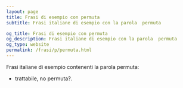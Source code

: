```yaml
---
layout: page
title: Frasi di esempio con permuta 
subtitle: Frasi italiane di esempio con la parola  permuta

og_title: Frasi di esempio con permuta 
og_description: Frasi italiane di esempio con la parola  permuta
og_type: website
permalink: /frasi/p/permuta.html
---
```


Frasi italiane di esempio contenenti la parola permuta:


- trattabile, no permuta?.
